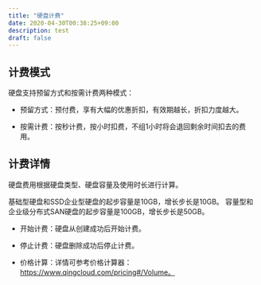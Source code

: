 ```yaml
---
title: "硬盘计费"
date: 2020-04-30T00:38:25+09:00
description: test
draft: false
---
```


## 计费模式

硬盘支持预留方式和按需计费两种模式：

- 预留方式：预付费，享有大幅的优惠折扣，有效期越长，折扣力度越大。

- 按需计费：按秒计费，按小时扣费，不组1小时将会退回剩余时间扣去的费用。

## 计费详情

硬盘费用根据硬盘类型、硬盘容量及使用时长进行计算。

基础型硬盘和SSD企业型硬盘的起步容量是10GB，增长步长是10GB。 
容量型和企业级分布式SAN硬盘的起步容量是100GB，增长步长是50GB。

- 开始计费：硬盘从创建成功后开始计费。

- 停止计费：硬盘删除成功后停止计费。
- 价格计算：详情可参考价格计算器： https://www.qingcloud.com/pricing#/Volume。







